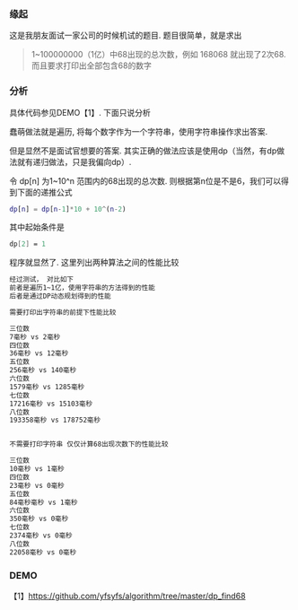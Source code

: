 ### 缘起

这是我朋友面试一家公司的时候机试的题目. 题目很简单，就是求出

> 1~100000000（1亿）中68出现的总次数，例如 168068 就出现了2次68. 而且要求打印出全部包含68的数字



### 分析

具体代码参见DEMO【1】. 下面只说分析

蠢萌做法就是遍历, 将每个数字作为一个字符串，使用字符串操作求出答案.

但是显然不是面试官想要的答案. 其实正确的做法应该是使用dp（当然，有dp做法就有递归做法，只是我偏向dp）. 

令 dp[n] 为1~10^n 范围内的68出现的总次数. 则根据第n位是不是6，我们可以得到下面的递推公式

```matlab
dp[n] = dp[n-1]*10 + 10^(n-2)
```

其中起始条件是

```mathematica
dp[2] = 1
```

程序就显然了.  这里列出两种算法之间的性能比较

```tex
经过测试， 对比如下
前者是遍历1~1亿，使用字符串的方法得到的性能
后者是通过DP动态规划得到的性能

需要打印出字符串的前提下性能比较

三位数
7毫秒 vs 2毫秒
四位数
36毫秒 vs 12毫秒
五位数
256毫秒 vs 140毫秒
六位数
1579毫秒 vs 1285毫秒
七位数
17216毫秒 vs 15103毫秒
八位数
193358毫秒 vs 178752毫秒


不需要打印字符串 仅仅计算68出现次数下的性能比较

三位数
10毫秒 vs 1毫秒
四位数
23毫秒 vs 0毫秒
五位数
84毫秒毫秒 vs 1毫秒
六位数
350毫秒 vs 0毫秒
七位数
2374毫秒 vs 0毫秒
八位数
22058毫秒 vs 0毫秒
```

### DEMO

【1】https://github.com/yfsyfs/algorithm/tree/master/dp_find68